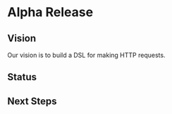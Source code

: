 # Alpha Release

## Vision

Our vision is to build a DSL for making HTTP requests.

## Status

## Next Steps
